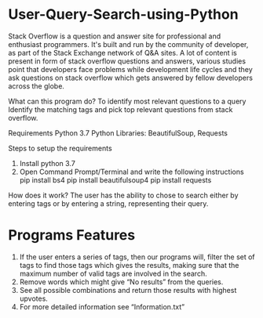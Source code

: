 # User-Query-Search-using-Python
Stack Overflow is a question and answer site for professional and enthusiast programmers. It's built and run by the community of developer, as part of the Stack Exchange network of Q&amp;A sites. A lot of content is present in form of stack overflow questions and answers, various studies point that developers face problems while development life cycles and they ask questions on stack overflow which gets answered by fellow developers across the globe.

What can this program do?
To identify most relevant questions to a query
Identify the matching tags and pick top relevant questions from stack overflow.

Requirements
Python 3.7
Python Libraries: BeautifulSoup, Requests

Steps to setup the requirements
  1.	Install python 3.7
  2.	Open Command Prompt/Terminal and write the following instructions
          pip install bs4
          pip install beautifulsoup4
          pip install requests
          
How does it work?
The user has the ability to chose to search either by entering tags or by entering a string, representing their query.


# Programs Features
1.	If the user enters a series of tags, then our programs will, filter the set of tags to find those tags which gives the results, making sure that the maximum number of valid tags are involved in the search.
2.	Remove words which might give “No results” from the queries.
3.	See all possible combinations and return those results with highest upvotes.
4.	For more detailed information see “Information.txt” 




